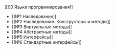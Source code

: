 [[00 Языки программирования]]

- [[№1 Наследование]]
- [[№2 Наследование. Конструкторы и методы]]
- [[№3 Виртуальные методы]]
- [[№4 Абстрактные методы]]
- [[№5 Интерфейсы]]
- [[№6 Стандартные интерфейсы]]
